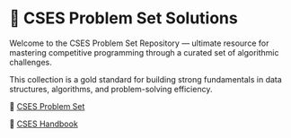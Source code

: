 # 🏹 CSES Problem Set Solutions

Welcome to the CSES Problem Set Repository — ultimate resource for mastering competitive programming through a curated set of algorithmic challenges.

This collection is a gold standard for building strong fundamentals in data structures, algorithms, and problem-solving efficiency.

🔗 [CSES Problem Set](https://cses.fi/problemset/)

📔 [CSES Handbook](https://cses.fi/book/book.pdf)

